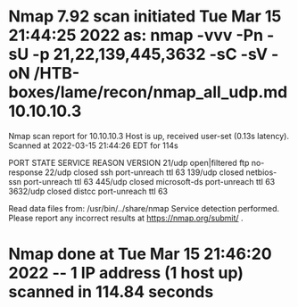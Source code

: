 # Nmap 7.92 scan initiated Tue Mar 15 21:44:25 2022 as: nmap -vvv -Pn -sU -p 21,22,139,445,3632 -sC -sV -oN /HTB-boxes/lame/recon/nmap_all_udp.md 10.10.10.3
Nmap scan report for 10.10.10.3
Host is up, received user-set (0.13s latency).
Scanned at 2022-03-15 21:44:26 EDT for 114s

PORT     STATE         SERVICE      REASON              VERSION
21/udp   open|filtered ftp          no-response
22/udp   closed        ssh          port-unreach ttl 63
139/udp  closed        netbios-ssn  port-unreach ttl 63
445/udp  closed        microsoft-ds port-unreach ttl 63
3632/udp closed        distcc       port-unreach ttl 63

Read data files from: /usr/bin/../share/nmap
Service detection performed. Please report any incorrect results at https://nmap.org/submit/ .
# Nmap done at Tue Mar 15 21:46:20 2022 -- 1 IP address (1 host up) scanned in 114.84 seconds

